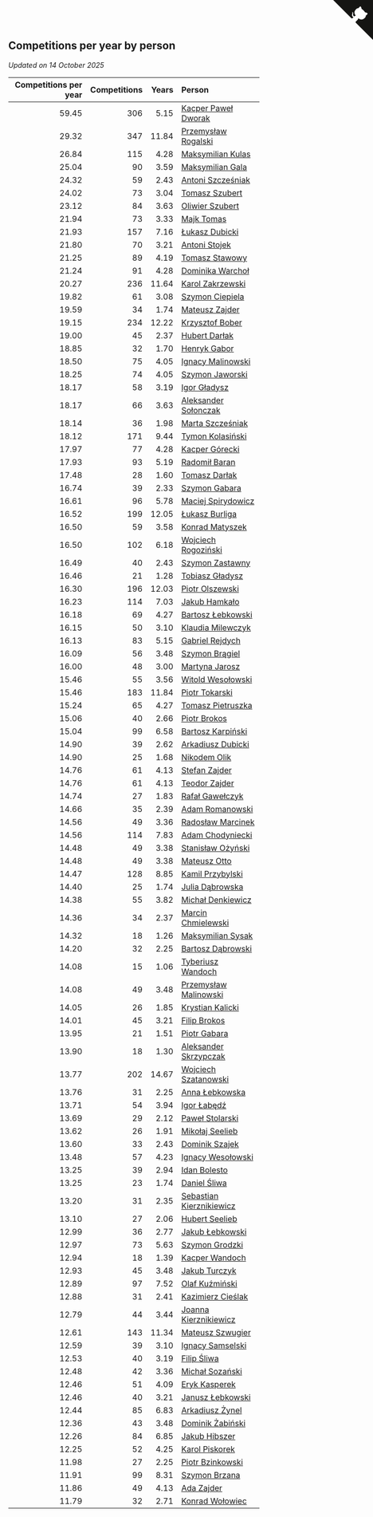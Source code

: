 ## Competitions per year by person

*Updated on 14 October 2025*

| Competitions per year | Competitions | Years | Person |
| ---: | ---: | ---: | :--- |
| 59.45 | 306 | 5.15 | [Kacper Paweł Dworak](https://www.worldcubeassociation.org/persons/2020DWOR01) |
| 29.32 | 347 | 11.84 | [Przemysław Rogalski](https://www.worldcubeassociation.org/persons/2013ROGA02) |
| 26.84 | 115 | 4.28 | [Maksymilian Kulas](https://www.worldcubeassociation.org/persons/2021KULA02) |
| 25.04 | 90 | 3.59 | [Maksymilian Gala](https://www.worldcubeassociation.org/persons/2022GALA01) |
| 24.32 | 59 | 2.43 | [Antoni Szcześniak](https://www.worldcubeassociation.org/persons/2023SZCZ04) |
| 24.02 | 73 | 3.04 | [Tomasz Szubert](https://www.worldcubeassociation.org/persons/2022SZUB02) |
| 23.12 | 84 | 3.63 | [Oliwier Szubert](https://www.worldcubeassociation.org/persons/2022SZUB01) |
| 21.94 | 73 | 3.33 | [Majk Tomas](https://www.worldcubeassociation.org/persons/2022TOMA05) |
| 21.93 | 157 | 7.16 | [Łukasz Dubicki](https://www.worldcubeassociation.org/persons/2018DUBI01) |
| 21.80 | 70 | 3.21 | [Antoni Stojek](https://www.worldcubeassociation.org/persons/2022STOJ03) |
| 21.25 | 89 | 4.19 | [Tomasz Stawowy](https://www.worldcubeassociation.org/persons/2021STAW01) |
| 21.24 | 91 | 4.28 | [Dominika Warchoł](https://www.worldcubeassociation.org/persons/2021WARC01) |
| 20.27 | 236 | 11.64 | [Karol Zakrzewski](https://www.worldcubeassociation.org/persons/2014ZAKR01) |
| 19.82 | 61 | 3.08 | [Szymon Ciepiela](https://www.worldcubeassociation.org/persons/2022CIEP01) |
| 19.59 | 34 | 1.74 | [Mateusz Zajder](https://www.worldcubeassociation.org/persons/2024ZAJD01) |
| 19.15 | 234 | 12.22 | [Krzysztof Bober](https://www.worldcubeassociation.org/persons/2013BOBE01) |
| 19.00 | 45 | 2.37 | [Hubert Darłak](https://www.worldcubeassociation.org/persons/2023DARL03) |
| 18.85 | 32 | 1.70 | [Henryk Gabor](https://www.worldcubeassociation.org/persons/2024GABO02) |
| 18.50 | 75 | 4.05 | [Ignacy Malinowski](https://www.worldcubeassociation.org/persons/2021MALI02) |
| 18.25 | 74 | 4.05 | [Szymon Jaworski](https://www.worldcubeassociation.org/persons/2021JAWO01) |
| 18.17 | 58 | 3.19 | [Igor Gładysz](https://www.worldcubeassociation.org/persons/2022GLAD01) |
| 18.17 | 66 | 3.63 | [Aleksander Sołonczak](https://www.worldcubeassociation.org/persons/2022SOLO01) |
| 18.14 | 36 | 1.98 | [Marta Szcześniak](https://www.worldcubeassociation.org/persons/2023SZCZ07) |
| 18.12 | 171 | 9.44 | [Tymon Kolasiński](https://www.worldcubeassociation.org/persons/2016KOLA02) |
| 17.97 | 77 | 4.28 | [Kacper Górecki](https://www.worldcubeassociation.org/persons/2021GORE01) |
| 17.93 | 93 | 5.19 | [Radomił Baran](https://www.worldcubeassociation.org/persons/2020BARA02) |
| 17.48 | 28 | 1.60 | [Tomasz Darłak](https://www.worldcubeassociation.org/persons/2024DARL01) |
| 16.74 | 39 | 2.33 | [Szymon Gabara](https://www.worldcubeassociation.org/persons/2023GABA01) |
| 16.61 | 96 | 5.78 | [Maciej Spirydowicz](https://www.worldcubeassociation.org/persons/2020SPIR01) |
| 16.52 | 199 | 12.05 | [Łukasz Burliga](https://www.worldcubeassociation.org/persons/2013BURL01) |
| 16.50 | 59 | 3.58 | [Konrad Matyszek](https://www.worldcubeassociation.org/persons/2022MATY02) |
| 16.50 | 102 | 6.18 | [Wojciech Rogoziński](https://www.worldcubeassociation.org/persons/2019ROGO04) |
| 16.49 | 40 | 2.43 | [Szymon Zastawny](https://www.worldcubeassociation.org/persons/2023ZAST01) |
| 16.46 | 21 | 1.28 | [Tobiasz Gładysz](https://www.worldcubeassociation.org/persons/2024GLAD02) |
| 16.30 | 196 | 12.03 | [Piotr Olszewski](https://www.worldcubeassociation.org/persons/2013OLSZ02) |
| 16.23 | 114 | 7.03 | [Jakub Hamkało](https://www.worldcubeassociation.org/persons/2018HAMK01) |
| 16.18 | 69 | 4.27 | [Bartosz Łebkowski](https://www.worldcubeassociation.org/persons/2021LEBK01) |
| 16.15 | 50 | 3.10 | [Klaudia Milewczyk](https://www.worldcubeassociation.org/persons/2022MILE05) |
| 16.13 | 83 | 5.15 | [Gabriel Rejdych](https://www.worldcubeassociation.org/persons/2020REJD01) |
| 16.09 | 56 | 3.48 | [Szymon Brągiel](https://www.worldcubeassociation.org/persons/2022BRAG03) |
| 16.00 | 48 | 3.00 | [Martyna Jarosz](https://www.worldcubeassociation.org/persons/2022JARO01) |
| 15.46 | 55 | 3.56 | [Witold Wesołowski](https://www.worldcubeassociation.org/persons/2022WESO01) |
| 15.46 | 183 | 11.84 | [Piotr Tokarski](https://www.worldcubeassociation.org/persons/2013TOKA01) |
| 15.24 | 65 | 4.27 | [Tomasz Pietruszka](https://www.worldcubeassociation.org/persons/2021PIET01) |
| 15.06 | 40 | 2.66 | [Piotr Brokos](https://www.worldcubeassociation.org/persons/2023BROK01) |
| 15.04 | 99 | 6.58 | [Bartosz Karpiński](https://www.worldcubeassociation.org/persons/2019KARP03) |
| 14.90 | 39 | 2.62 | [Arkadiusz Dubicki](https://www.worldcubeassociation.org/persons/2023DUBI01) |
| 14.90 | 25 | 1.68 | [Nikodem Olik](https://www.worldcubeassociation.org/persons/2024OLIK01) |
| 14.76 | 61 | 4.13 | [Stefan Zajder](https://www.worldcubeassociation.org/persons/2021ZAJD02) |
| 14.76 | 61 | 4.13 | [Teodor Zajder](https://www.worldcubeassociation.org/persons/2021ZAJD03) |
| 14.74 | 27 | 1.83 | [Rafał Gawełczyk](https://www.worldcubeassociation.org/persons/2023GAWE01) |
| 14.66 | 35 | 2.39 | [Adam Romanowski](https://www.worldcubeassociation.org/persons/2023ROMA10) |
| 14.56 | 49 | 3.36 | [Radosław Marcinek](https://www.worldcubeassociation.org/persons/2022MARC05) |
| 14.56 | 114 | 7.83 | [Adam Chodyniecki](https://www.worldcubeassociation.org/persons/2017CHOD02) |
| 14.48 | 49 | 3.38 | [Stanisław Ożyński](https://www.worldcubeassociation.org/persons/2022OZYN01) |
| 14.48 | 49 | 3.38 | [Mateusz Otto](https://www.worldcubeassociation.org/persons/2022OTTO01) |
| 14.47 | 128 | 8.85 | [Kamil Przybylski](https://www.worldcubeassociation.org/persons/2016PRZY01) |
| 14.40 | 25 | 1.74 | [Julia Dąbrowska](https://www.worldcubeassociation.org/persons/2024DABR01) |
| 14.38 | 55 | 3.82 | [Michał Denkiewicz](https://www.worldcubeassociation.org/persons/2021DENK01) |
| 14.36 | 34 | 2.37 | [Marcin Chmielewski](https://www.worldcubeassociation.org/persons/2023CHMI01) |
| 14.32 | 18 | 1.26 | [Maksymilian Sysak](https://www.worldcubeassociation.org/persons/2024SYSA01) |
| 14.20 | 32 | 2.25 | [Bartosz Dąbrowski](https://www.worldcubeassociation.org/persons/2023DABR07) |
| 14.08 | 15 | 1.06 | [Tyberiusz Wandoch](https://www.worldcubeassociation.org/persons/2024WAND03) |
| 14.08 | 49 | 3.48 | [Przemysław Malinowski](https://www.worldcubeassociation.org/persons/2022MALI01) |
| 14.05 | 26 | 1.85 | [Krystian Kalicki](https://www.worldcubeassociation.org/persons/2023KALI10) |
| 14.01 | 45 | 3.21 | [Filip Brokos](https://www.worldcubeassociation.org/persons/2022BROK03) |
| 13.95 | 21 | 1.51 | [Piotr Gabara](https://www.worldcubeassociation.org/persons/2024GABA02) |
| 13.90 | 18 | 1.30 | [Aleksander Skrzypczak](https://www.worldcubeassociation.org/persons/2024SKRZ01) |
| 13.77 | 202 | 14.67 | [Wojciech Szatanowski](https://www.worldcubeassociation.org/persons/2011SZAT01) |
| 13.76 | 31 | 2.25 | [Anna Łebkowska](https://www.worldcubeassociation.org/persons/2023LEBK04) |
| 13.71 | 54 | 3.94 | [Igor Łabędź](https://www.worldcubeassociation.org/persons/2021LABE01) |
| 13.69 | 29 | 2.12 | [Paweł Stolarski](https://www.worldcubeassociation.org/persons/2023STOL04) |
| 13.62 | 26 | 1.91 | [Mikołaj Seelieb](https://www.worldcubeassociation.org/persons/2023SEEL04) |
| 13.60 | 33 | 2.43 | [Dominik Szajek](https://www.worldcubeassociation.org/persons/2023SZAJ01) |
| 13.48 | 57 | 4.23 | [Ignacy Wesołowski](https://www.worldcubeassociation.org/persons/2021WESO01) |
| 13.25 | 39 | 2.94 | [Idan Bolesto](https://www.worldcubeassociation.org/persons/2022BOLE01) |
| 13.25 | 23 | 1.74 | [Daniel Śliwa](https://www.worldcubeassociation.org/persons/2024SLIW01) |
| 13.20 | 31 | 2.35 | [Sebastian Kierznikiewicz](https://www.worldcubeassociation.org/persons/2023KIER02) |
| 13.10 | 27 | 2.06 | [Hubert Seelieb](https://www.worldcubeassociation.org/persons/2023SEEL02) |
| 12.99 | 36 | 2.77 | [Jakub Łebkowski](https://www.worldcubeassociation.org/persons/2023LEBK01) |
| 12.97 | 73 | 5.63 | [Szymon Grodzki](https://www.worldcubeassociation.org/persons/2020GROD01) |
| 12.94 | 18 | 1.39 | [Kacper Wandoch](https://www.worldcubeassociation.org/persons/2024WAND01) |
| 12.93 | 45 | 3.48 | [Jakub Turczyk](https://www.worldcubeassociation.org/persons/2022TURC02) |
| 12.89 | 97 | 7.52 | [Olaf Kuźmiński](https://www.worldcubeassociation.org/persons/2018KUZM02) |
| 12.88 | 31 | 2.41 | [Kazimierz Cieślak](https://www.worldcubeassociation.org/persons/2023CIES01) |
| 12.79 | 44 | 3.44 | [Joanna Kierznikiewicz](https://www.worldcubeassociation.org/persons/2022KIER01) |
| 12.61 | 143 | 11.34 | [Mateusz Szwugier](https://www.worldcubeassociation.org/persons/2014SZWU01) |
| 12.59 | 39 | 3.10 | [Ignacy Samselski](https://www.worldcubeassociation.org/persons/2022SAMS03) |
| 12.53 | 40 | 3.19 | [Filip Śliwa](https://www.worldcubeassociation.org/persons/2022SLIW01) |
| 12.48 | 42 | 3.36 | [Michał Sozański](https://www.worldcubeassociation.org/persons/2022SOZA02) |
| 12.46 | 51 | 4.09 | [Eryk Kasperek](https://www.worldcubeassociation.org/persons/2021KASP01) |
| 12.46 | 40 | 3.21 | [Janusz Łebkowski](https://www.worldcubeassociation.org/persons/2022LEBK01) |
| 12.44 | 85 | 6.83 | [Arkadiusz Żynel](https://www.worldcubeassociation.org/persons/2018ZYNE01) |
| 12.36 | 43 | 3.48 | [Dominik Żabiński](https://www.worldcubeassociation.org/persons/2022ZABI01) |
| 12.26 | 84 | 6.85 | [Jakub Hibszer](https://www.worldcubeassociation.org/persons/2018HIBS01) |
| 12.25 | 52 | 4.25 | [Karol Piskorek](https://www.worldcubeassociation.org/persons/2021PISK01) |
| 11.98 | 27 | 2.25 | [Piotr Bzinkowski](https://www.worldcubeassociation.org/persons/2023BZIN01) |
| 11.91 | 99 | 8.31 | [Szymon Brzana](https://www.worldcubeassociation.org/persons/2017BRZA01) |
| 11.86 | 49 | 4.13 | [Ada Zajder](https://www.worldcubeassociation.org/persons/2021ZAJD01) |
| 11.79 | 32 | 2.71 | [Konrad Wołowiec](https://www.worldcubeassociation.org/persons/2023WOLO01) |


<a href="https://github.com/noeruchangd/wca_statistics_vn" class="github-corner" aria-label="View source on Github"><svg width="80" height="80" viewBox="0 0 250 250" style="fill:#151513; color:#fff; position: absolute; top: 0; border: 0; right: 0;" aria-hidden="true"><path d="M0,0 L115,115 L130,115 L142,142 L250,250 L250,0 Z"></path><path d="M128.3,109.0 C113.8,99.7 119.0,89.6 119.0,89.6 C122.0,82.7 120.5,78.6 120.5,78.6 C119.2,72.0 123.4,76.3 123.4,76.3 C127.3,80.9 125.5,87.3 125.5,87.3 C122.9,97.6 130.6,101.9 134.4,103.2" fill="currentColor" style="transform-origin: 130px 106px;" class="octo-arm"></path><path d="M115.0,115.0 C114.9,115.1 118.7,116.5 119.8,115.4 L133.7,101.6 C136.9,99.2 139.9,98.4 142.2,98.6 C133.8,88.0 127.5,74.4 143.8,58.0 C148.5,53.4 154.0,51.2 159.7,51.0 C160.3,49.4 163.2,43.6 171.4,40.1 C171.4,40.1 176.1,42.5 178.8,56.2 C183.1,58.6 187.2,61.8 190.9,65.4 C194.5,69.0 197.7,73.2 200.1,77.6 C213.8,80.2 216.3,84.9 216.3,84.9 C212.7,93.1 206.9,96.0 205.4,96.6 C205.1,102.4 203.0,107.8 198.3,112.5 C181.9,128.9 168.3,122.5 157.7,114.1 C157.9,116.9 156.7,120.9 152.7,124.9 L141.0,136.5 C139.8,137.7 141.6,141.9 141.8,141.8 Z" fill="currentColor" class="octo-body"></path></svg></a><style>.github-corner:hover .octo-arm{animation:octocat-wave 560ms ease-in-out}@keyframes octocat-wave{0%,100%{transform:rotate(0)}20%,60%{transform:rotate(-25deg)}40%,80%{transform:rotate(10deg)}}@media (max-width:500px){.github-corner:hover .octo-arm{animation:none}.github-corner .octo-arm{animation:octocat-wave 560ms ease-in-out}}</style>
